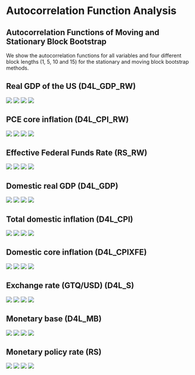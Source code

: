 # Autocorrelation Function Analysis

## Autocorrelation Functions of Moving and Stationary Block Bootstrap
We show the autocorrelation functions for all variables and four different block lengths (1, 5, 10 and 15) for the stationary and moving block bootstrap methods.

## Real GDP of the US (D4L_GDP_RW)
![](images/acf/acf_variable=D4L_GDP_RW_l=1.png)
![](images/acf/acf_variable=D4L_GDP_RW_l=5.png)
![](images/acf/acf_variable=D4L_GDP_RW_l=10.png)
![](images/acf/acf_variable=D4L_GDP_RW_l=15.png)

## PCE core inflation (D4L_CPI_RW)
![](images/acf/acf_variable=D4L_CPI_RW_l=1.png)
![](images/acf/acf_variable=D4L_CPI_RW_l=5.png)
![](images/acf/acf_variable=D4L_CPI_RW_l=10.png)
![](images/acf/acf_variable=D4L_CPI_RW_l=15.png)

## Effective Federal Funds Rate (RS_RW)
![](images/acf/acf_variable=RS_RW_l=1.png)
![](images/acf/acf_variable=RS_RW_l=5.png)
![](images/acf/acf_variable=RS_RW_l=10.png)
![](images/acf/acf_variable=RS_RW_l=15.png)

## Domestic real GDP (D4L_GDP)
![](images/acf/acf_variable=D4L_GDP_l=1.png)
![](images/acf/acf_variable=D4L_GDP_l=5.png)
![](images/acf/acf_variable=D4L_GDP_l=10.png)
![](images/acf/acf_variable=D4L_GDP_l=15.png)

## Total domestic inflation (D4L_CPI)
![](images/acf/acf_variable=D4L_CPI_l=1.png)
![](images/acf/acf_variable=D4L_CPI_l=5.png)
![](images/acf/acf_variable=D4L_CPI_l=10.png)
![](images/acf/acf_variable=D4L_CPI_l=15.png)

## Domestic core inflation (D4L_CPIXFE)
![](images/acf/acf_variable=D4L_CPIXFE_l=1.png)
![](images/acf/acf_variable=D4L_CPIXFE_l=5.png)
![](images/acf/acf_variable=D4L_CPIXFE_l=10.png)
![](images/acf/acf_variable=D4L_CPIXFE_l=15.png)

## Exchange rate (GTQ/USD) (D4L_S)
![](images/acf/acf_variable=D4L_S_l=1.png)
![](images/acf/acf_variable=D4L_S_l=5.png)
![](images/acf/acf_variable=D4L_S_l=10.png)
![](images/acf/acf_variable=D4L_S_l=15.png)

## Monetary base (D4L_MB)
![](images/acf/acf_variable=D4L_MB_l=1.png)
![](images/acf/acf_variable=D4L_MB_l=5.png)
![](images/acf/acf_variable=D4L_MB_l=10.png)
![](images/acf/acf_variable=D4L_MB_l=15.png)

## Monetary policy rate (RS)
![](images/acf/acf_variable=RS_l=1.png)
![](images/acf/acf_variable=RS_l=5.png)
![](images/acf/acf_variable=RS_l=10.png)
![](images/acf/acf_variable=RS_l=15.png)